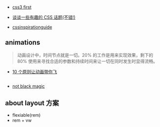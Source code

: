 

- [css3 first](http://gold.xitu.io/post/583e97c961ff4b006b662f5e?utm_source=gold_browser_extension)

- [谈谈一些有趣的 CSS 话题(不错!)](https://github.com/chokcoco/iCSS)

- [cssinspirationguide](https://chokcoco.github.io/CSS-Inspiration/#/)

 ## animations

 > 动画设计中，时间节点就是一切。20% 的工作是用来实现效果，剩下的 80% 使用来寻找合适的参数和持续时间来让一切在同时发生时显得流畅。


 - [10 个原则让动画带你飞](https://github.com/xitu/gold-miner/blob/master/TODO/smooth-css-animations.md)




 ##

 - [not black magic](https://gist.github.com/AimeeKnight/77b36738ec876965c6db5c6d39f4ef4f)



 ## about layout 方案

 - flexiable(rem)
 - rem + vw


